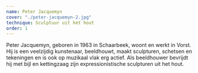 ```yaml
---
name: Peter Jacquemyn
cover: "./peter-jacquemyn-2.jpg"
technique: Sculptuur uit het hout
order: 1
---
```

Peter Jacquemyn, geboren in 1963 in Schaarbeek, woont en werkt in Vorst. Hij is een veelzijdig kunstenaar, beeldhouwt, maakt sculpturen, schetsen en tekeningen en is ook op muzikaal vlak erg actief. Als beeldhouwer bevrijdt hij met bijl en kettingzaag zijn expressionistische sculpturen uit het hout.